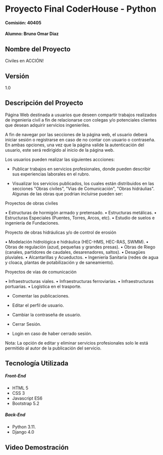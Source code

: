 # Proyecto Final CoderHouse - Python
#### Comisión: 40405
#### Alumno: Bruno Omar Diaz

## Nombre del Proyecto
Civiles en ACCIÓN!

## Versión
1.0

## Descripción del Proyecto
Página Web destinada a usuarios que deseen compartir trabajos realizados de ingenieria civil a fin de relacionarse con colegas y/o potenciales clientes que desean adquirir servicios ingenieriles.

A fin de navegar por las secciones de la página web, el usuario deberá iniciar sesión o registrarse en caso de no contar con usuario o contraseña. En ambas opciones, una vez que la página valide la autenticación del usuario, este será redirigido al inicio de la página web.

Los usuarios pueden realizar las siguientes accciones:

- Publicar trabajos en servicios profesionales, donde pueden describir sus experiencias laborales en el rubro.

- Visualizar los servicios publicados, los cuales están distribuidos en las secciones "Obras civiles", "Vias de Comunicación", "Obras hidráulias". Algunas de las obras que podrian incluirse pueden ser:

Proyectos de obras civiles

•	Estructuras de hormigón armado y pretensado.
•	Estructuras metálicas.
•	Estructuras Especiales (Puentes, Torres, Arcos, etc).
•	Estudio de suelos e ingeniería de Fundaciones.

Proyecto de obras hidráulicas y/o de control de erosión

•	Modelación hidrológica e hidráulica (HEC-HMS, HEC-RAS, SWMM).
•	Obras de regulación (azud, pequeñas y grandes presas).
•	Obras de Riego (canales, partidores de caudales, desarenadores, saltos).
•	Desagües pluviales. 
•	Alcantarillas y Acueductos.
•	Ingeniería Sanitaria (redes de agua y cloaca, plantas de potabilización y de saneamiento).

Proyectos de vías de comunicación

•	Infraestructuras viales.
•	Infraestructuras ferroviarias.
•	Infraestructuras portuarias.
•	Logística en el trasporte.


- Comentar las publicaciones.

- Editar el perfil de usuario.

- Cambiar la contraseña de usuario.

- Cerrar Sesión.

- Login en caso de haber cerrado sesión.

Nota: La opción de editar y eliminar servicios profesionales solo le está permitido al autor de la publicación del servicio.

## Tecnología Utilizada

##### Front-End
- HTML 5
- CSS 3
- Javascript ES6
- Bootstrap 5.2

##### Back-End
- Python 3.11.
- Django 4.0

## Video Demostración

